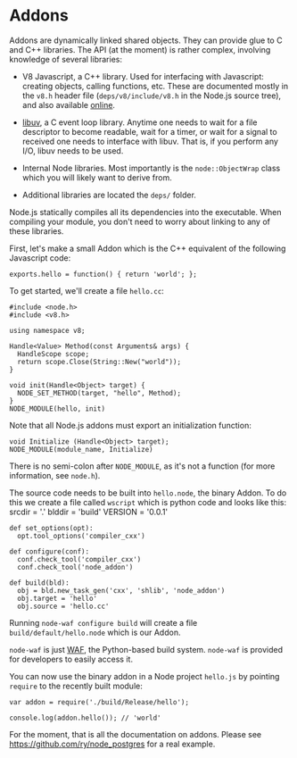 # Addons
<!-- type=misc -->

Addons are dynamically linked shared objects. They can provide glue to C and 
C++ libraries. The API (at the moment) is rather complex, involving 
knowledge of several libraries:

 - V8 Javascript, a C++ library. Used for interfacing with Javascript: 
 creating objects, calling functions, etc. These are documented mostly in 
 the `v8.h` header file (`deps/v8/include/v8.h` in the Node.js source tree), 
 and also available [online](http://izs.me/v8-docs/main.html).

 - [libuv](https://github.com/joyent/libuv), a C event loop library. Anytime one 
 needs to wait for a file descriptor to become readable, wait for a timer, or wait for a signal to received one needs to interface with libuv. That is, if you perform any I/O, libuv needs to be used.

 - Internal Node libraries. Most importantly is the `node::ObjectWrap` class which you will likely want to derive from.

 - Additional libraries are located the `deps/` folder.

Node.js statically compiles all its dependencies into the executable. When compiling your module, you don't need to worry about linking to any of these libraries.

First, let's make a small Addon which is the C++ equivalent of the following Javascript code:

    exports.hello = function() { return 'world'; };

To get started, we'll create a file `hello.cc`:

    #include <node.h>
    #include <v8.h>

    using namespace v8;

    Handle<Value> Method(const Arguments& args) {
      HandleScope scope;
      return scope.Close(String::New("world"));
    }

    void init(Handle<Object> target) {
      NODE_SET_METHOD(target, "hello", Method);
    }
    NODE_MODULE(hello, init)

Note that all Node.js addons must export an initialization function:

    void Initialize (Handle<Object> target);
    NODE_MODULE(module_name, Initialize)

There is no semi-colon after `NODE_MODULE`, as it's not a function (for more information, see `node.h`).

The source code needs to be built into `hello.node`, the binary Addon. To do this we create a file called `wscript` which is python code and looks like this:
    srcdir = '.'
    blddir = 'build'
    VERSION = '0.0.1'

    def set_options(opt):
      opt.tool_options('compiler_cxx')

    def configure(conf):
      conf.check_tool('compiler_cxx')
      conf.check_tool('node_addon')

    def build(bld):
      obj = bld.new_task_gen('cxx', 'shlib', 'node_addon')
      obj.target = 'hello'
      obj.source = 'hello.cc'

Running `node-waf configure build` will create a file `build/default/hello.node` which is our Addon.

`node-waf` is just [WAF](http://code.google.com/p/waf), the Python-based build system. `node-waf` is provided for developers to easily access it.

You can now use the binary addon in a Node project `hello.js` by pointing `require` to the recently built module:

    var addon = require('./build/Release/hello');

    console.log(addon.hello()); // 'world'

For the moment, that is all the documentation on addons. Please see
<https://github.com/ry/node_postgres> for a real example.